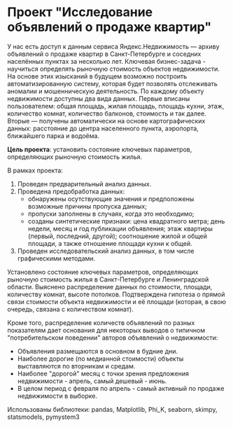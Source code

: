 # Проект "Исследование объявлений о продаже квартир"

У нас есть доступ к данным сервиса Яндекс.Недвижимость — архиву объявлений о продаже квартир в Санкт-Петербурге и соседних населённых пунктах за несколько лет. Ключевая бизнес-задача - научиться определять рыночную стоимость объектов недвижимости. На основе этих изысканий в будущем возможно построить автоматизированную систему, которая будет позволять отслеживать аномалии и мошенническую деятельность.
По каждому объекту недвижимости доступны два вида данных. Первые вписаны пользователем: общая площадь, жилая площадь, площадь кухни, этаж, количество комнат, количество балконов, стоимость и так далее. Вторые — получены автоматически на основе картографических данных: расстояние до центра населенного пункта, аэропорта, ближайшего парка и водоёма.

**Цель проекта**: установить состояние ключевых параметров, определяющих рыночную стоимость жилья.

В рамках проекта:
1. Проведен предварительный анализ данных.
2. Проведена предобработка данных:
    - обнаружены осутствующие значения и предположены возможные причины пропуска данных;
    - пропуски заполнены в случаях, когда это необходимо;
    - созданы синтетические признаки: цена квадратного метра; день недели, месяц и год публикации объявления; этаж квартиры (первый, последний, другой); соотношение жилой и общей площади, а также отношение площади кухни к общей.
3. Проведен исследовательский анализ данных, в том числе графическими методами.

Установлено состояние ключевых параметров, определяющих рыночную стоимость жилья в Санкт-Петербурге и Ленинградской области. Выяснено распределение данных по стоимости, площади, количеству комнат, высоте потолков. Подтверждена гипотеза о прямой связи стоимости объекта недвижимости и её площади (которая, в свою очередь, связана с количеством комнат). 

Кроме того, распределение количеств объявлений по разных показателям дает основания для некоторых выводов о типичном "потребительском поведении" авторов объявлений о недвижимости:
- Объявления размещаются в основном в будние дни.
- Наиболее дорогие (по медианной стоимости) объекты выставляются по вторникам и средам.
- Наиболее "дорогой" месяц с точки зрения предложения недвижимости - апрель, самый дешевый - июнь.
- В целом период с февраля по апрель - самый активный по продаже недвижимости в выборке.

Использованы библиотеки: pandas, Matplotlib, Phi_K, seaborn, skimpy, statsmodels, pymystem3 
